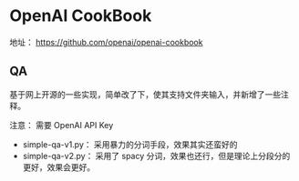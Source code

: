 # OpenAI CookBook

地址： https://github.com/openai/openai-cookbook

## QA

基于网上开源的一些实现，简单改了下，使其支持文件夹输入，并新增了一些注释。

注意： 需要 OpenAI API Key

- simple-qa-v1.py： 采用暴力的分词手段，效果其实还蛮好的
- simple-qa-v2.py： 采用了 spacy 分词，效果也还行，但是理论上分段分的更好，效果会更好。

